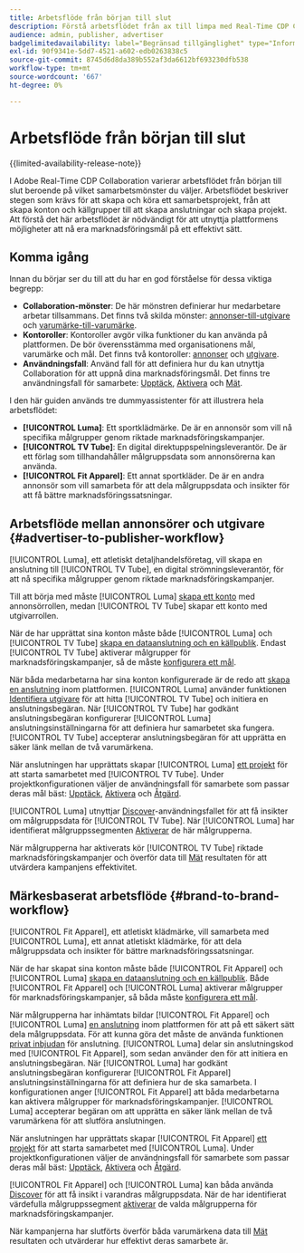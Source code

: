 ```yaml
---
title: Arbetsflöde från början till slut
description: Förstå arbetsflödet från ax till limpa med Real-Time CDP Collaboration baserat på ditt samarbetsmönster.
audience: admin, publisher, advertiser
badgelimitedavailability: label="Begränsad tillgänglighet" type="Informative" url="https://helpx.adobe.com/legal/product-descriptions/real-time-customer-data-platform-collaboration.html newtab=true"
exl-id: 90f9341e-5dd7-4521-a602-edb0263838c5
source-git-commit: 8745d6d8da389b552af3da6612bf693230dfb538
workflow-type: tm+mt
source-wordcount: '667'
ht-degree: 0%

---
```


# Arbetsflöde från början till slut

{{limited-availability-release-note}}

I Adobe Real-Time CDP Collaboration varierar arbetsflödet från början till slut beroende på vilket samarbetsmönster du väljer. Arbetsflödet beskriver stegen som krävs för att skapa och köra ett samarbetsprojekt, från att skapa konton och källgrupper till att skapa anslutningar och skapa projekt. Att förstå det här arbetsflödet är nödvändigt för att utnyttja plattformens möjligheter att nå era marknadsföringsmål på ett effektivt sätt.

## Komma igång

Innan du börjar ser du till att du har en god förståelse för dessa viktiga begrepp:

- **Collaboration-mönster**: De här mönstren definierar hur medarbetare arbetar tillsammans. Det finns två skilda mönster: [annonser-till-utgivare](./collaboration-patterns.md#advertiser-to-publisher) och [varumärke-till-varumärke](./collaboration-patterns.md#brand-to-brand).
- **Kontoroller**: Kontoroller avgör vilka funktioner du kan använda på plattformen. De bör överensstämma med organisationens mål, varumärke och mål. Det finns två kontoroller: [annonser](./roles.md#advertiser) och [utgivare](./roles.md#publisher).
- **Användningsfall**: Använd fall för att definiera hur du kan utnyttja Collaboration för att uppnå dina marknadsföringsmål. Det finns tre användningsfall för samarbete: [Upptäck](./use-cases.md#discover), [Aktivera](./use-cases.md#activate) och [Mät](./use-cases.md#measure).

I den här guiden används tre dummyassistenter för att illustrera hela arbetsflödet:

- **[!UICONTROL Luma]**: Ett sportklädmärke. De är en annonsör som vill nå specifika målgrupper genom riktade marknadsföringskampanjer.
- **[!UICONTROL TV Tube]**: En digital direktuppspelningsleverantör. De är ett förlag som tillhandahåller målgruppsdata som annonsörerna kan använda.
- **[!UICONTROL Fit Apparel]**: Ett annat sportkläder. De är en andra annonsör som vill samarbeta för att dela målgruppsdata och insikter för att få bättre marknadsföringssatsningar.

## Arbetsflöde mellan annonsörer och utgivare {#advertiser-to-publisher-workflow}

[!UICONTROL Luma], ett atletiskt detaljhandelsföretag, vill skapa en anslutning till [!UICONTROL TV Tube], en digital strömningsleverantör, för att nå specifika målgrupper genom riktade marknadsföringskampanjer.

Till att börja med måste [!UICONTROL Luma] [skapa ett konto](../setup/onboard-account.md) med annonsörrollen, medan [!UICONTROL TV Tube] skapar ett konto med utgivarrollen.

När de har upprättat sina konton måste både [!UICONTROL Luma] och [!UICONTROL TV Tube] [skapa en dataanslutning och en källpublik](../setup/onboard-audiences.md). Endast [!UICONTROL TV Tube] aktiverar målgrupper för marknadsföringskampanjer, så de måste [konfigurera ett mål](../setup/manage-destinations.md).

När båda medarbetarna har sina konton konfigurerade är de redo att [skapa en anslutning](../connect/establishing-connections.md) inom plattformen. [!UICONTROL Luma] använder funktionen [Identifiera utgivare](../connect/discover-publishers.md) för att hitta [!UICONTROL TV Tube] och initiera en anslutningsbegäran. När [!UICONTROL TV Tube] har godkänt anslutningsbegäran konfigurerar [!UICONTROL Luma] anslutningsinställningarna för att definiera hur samarbetet ska fungera. [!UICONTROL TV Tube] accepterar anslutningsbegäran för att upprätta en säker länk mellan de två varumärkena.

När anslutningen har upprättats skapar [!UICONTROL Luma] [ett projekt](../collaborate/manage-projects.md) för att starta samarbetet med [!UICONTROL TV Tube]. Under projektkonfigurationen väljer de användningsfall för samarbete som passar deras mål bäst: [Upptäck](../collaborate/discover.md), [Aktivera](../collaborate/activate.md) och [Åtgärd](../collaborate/measure.md).

[!UICONTROL Luma] utnyttjar [Discover](../collaborate/discover.md)-användningsfallet för att få insikter om målgruppsdata för [!UICONTROL TV Tube]. När [!UICONTROL Luma] har identifierat målgruppssegmenten [Aktiverar](../collaborate/activate.md) de här målgrupperna.

När målgrupperna har aktiverats kör [!UICONTROL TV Tube] riktade marknadsföringskampanjer och överför data till [Mät](../collaborate/measure.md) resultaten för att utvärdera kampanjens effektivitet.

## Märkesbaserat arbetsflöde {#brand-to-brand-workflow}

[!UICONTROL Fit Apparel], ett atletiskt klädmärke, vill samarbeta med [!UICONTROL Luma], ett annat atletiskt klädmärke, för att dela målgruppsdata och insikter för bättre marknadsföringssatsningar.

När de har skapat sina konton måste både [!UICONTROL Fit Apparel] och [!UICONTROL Luma] [skapa en dataanslutning och en källpublik](../setup/onboard-audiences.md). Både [!UICONTROL Fit Apparel] och [!UICONTROL Luma] aktiverar målgrupper för marknadsföringskampanjer, så båda måste [konfigurera ett mål](../setup/manage-destinations.md).

När målgrupperna har inhämtats bildar [!UICONTROL Fit Apparel] och [!UICONTROL Luma] [ en anslutning](../connect/establishing-connections.md) inom plattformen för att på ett säkert sätt dela målgruppsdata. För att kunna göra det måste de använda funktionen [privat inbjudan](../connect/establishing-connections.md#private-connection-invite) för anslutning. [!UICONTROL Luma] delar sin anslutningskod med [!UICONTROL Fit Apparel], som sedan använder den för att initiera en anslutningsbegäran. När [!UICONTROL Luma] har godkänt anslutningsbegäran konfigurerar [!UICONTROL Fit Apparel] anslutningsinställningarna för att definiera hur de ska samarbeta. I konfigurationen anger [!UICONTROL Fit Apparel] att båda medarbetarna kan aktivera målgrupper för marknadsföringskampanjer. [!UICONTROL Luma] accepterar begäran om att upprätta en säker länk mellan de två varumärkena för att slutföra anslutningen.

När anslutningen har upprättats skapar [!UICONTROL Fit Apparel] [ett projekt](../collaborate/manage-projects.md) för att starta samarbetet med [!UICONTROL Luma]. Under projektkonfigurationen väljer de användningsfall för samarbete som passar deras mål bäst: [Upptäck](../collaborate/discover.md), [Aktivera](../collaborate/activate.md) och [Åtgärd](../collaborate/measure.md).

[!UICONTROL Fit Apparel] och [!UICONTROL Luma] kan båda använda [Discover](../collaborate/discover.md) för att få insikt i varandras målgruppsdata. När de har identifierat värdefulla målgruppssegment [aktiverar](../collaborate/activate.md) de valda målgrupperna för marknadsföringskampanjer.

När kampanjerna har slutförts överför båda varumärkena data till [Mät](../collaborate/measure.md) resultaten och utvärderar hur effektivt deras samarbete är.
